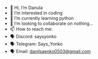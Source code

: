- 👋 Hi, I’m Danula
- 👀 I’m interested in coding
- 🌱 I’m currently learning python
- 💞️ I’m looking to collaborate on nothing...
- 📫 How to reach me:
- 🗣️ Discord: saysyonko
- 🗣️ Telegram: Says_Yonko
- 🗣️ Email: danilsaenko0503@gmail.com

<!---
DanulaSays/DanulaSays is a ✨ special ✨ repository because its `README.md` (this file) appears on your GitHub profile.
You can click the Preview link to take a look at your changes.
--->
